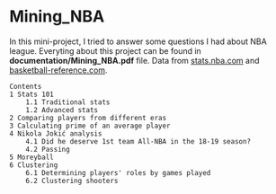 # Mining_NBA

In this mini-project, I tried to answer some questions I had about NBA league. Everyting about this project can be found in **documentation/Mining_NBA.pdf** file.
Data from [stats.nba.com](https://stats.nba.com/) and [basketball-reference.com](https://www.basketball-reference.com/).

```
Contents
1 Stats 101
    1.1 Traditional stats
    1.2 Advanced stats
2 Comparing players from different eras
3 Calculating prime of an average player
4 Nikola Jokić analysis
    4.1 Did he deserve 1st team All-NBA in the 18-19 season?
    4.2 Passing
5 Moreyball
6 Clustering
    6.1 Determining players' roles by games played
    6.2 Clustering shooters
```
